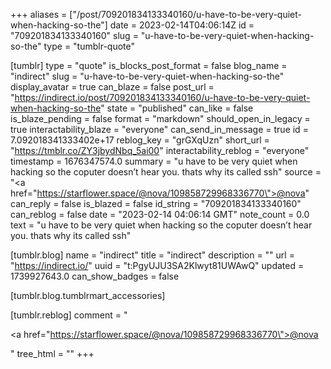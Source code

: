 +++
aliases = ["/post/709201834133340160/u-have-to-be-very-quiet-when-hacking-so-the"]
date = 2023-02-14T04:06:14Z
id = "709201834133340160"
slug = "u-have-to-be-very-quiet-when-hacking-so-the"
type = "tumblr-quote"

[tumblr]
type = "quote"
is_blocks_post_format = false
blog_name = "indirect"
slug = "u-have-to-be-very-quiet-when-hacking-so-the"
display_avatar = true
can_blaze = false
post_url = "https://indirect.io/post/709201834133340160/u-have-to-be-very-quiet-when-hacking-so-the"
state = "published"
can_like = false
is_blaze_pending = false
format = "markdown"
should_open_in_legacy = true
interactability_blaze = "everyone"
can_send_in_message = true
id = 7.092018341333402e+17
reblog_key = "grGXqUzn"
short_url = "https://tmblr.co/ZY3jbydNbq_5ai00"
interactability_reblog = "everyone"
timestamp = 1676347574.0
summary = "u have to be very quiet when hacking so the coputer doesn’t hear you. thats why its called ssh"
source = "<a href=\"https://starflower.space/@nova/109858729968336770\">@nova</a>"
can_reply = false
is_blazed = false
id_string = "709201834133340160"
can_reblog = false
date = "2023-02-14 04:06:14 GMT"
note_count = 0.0
text = "u have to be very quiet when hacking so the coputer doesn&rsquo;t hear you. thats why its called ssh"

[tumblr.blog]
name = "indirect"
title = "indirect"
description = ""
url = "https://indirect.io/"
uuid = "t:PgyUJU3SA2Klwyt81UWAwQ"
updated = 1739927643.0
can_show_badges = false

[tumblr.blog.tumblrmart_accessories]

[tumblr.reblog]
comment = "<p><a href=\"https://starflower.space/@nova/109858729968336770\">@nova</a></p>"
tree_html = ""
+++
